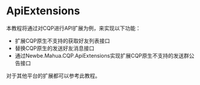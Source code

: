 # ApiExtensions

本教程将通过对CQP进行API扩展为例，来实现以下功能：

- 扩展CQP原生不支持的获取好友列表接口
- 替换CQP原生的发送好友消息接口
- 通过Newbe.Mahua.CQP.ApiExtensions实现扩展CQP原生不支持的发送群公告接口

对于其他平台的扩展都可以参考此教程。
